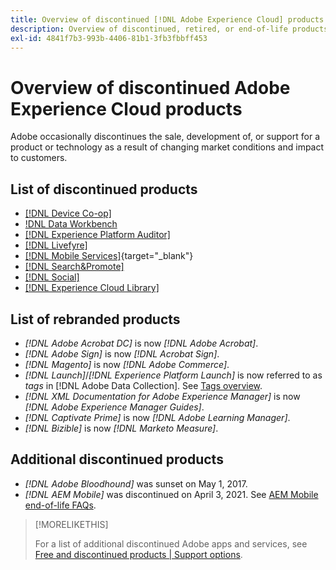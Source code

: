 ```yaml
---
title: Overview of discontinued [!DNL Adobe Experience Cloud] products
description: Overview of discontinued, retired, or end-of-life products for [!DNL Adobe Experience Cloud] and [!DNL Adobe Experience Platform]
exl-id: 4841f7b3-993b-4406-81b1-3fb3fbbff453
---
```

# Overview of discontinued Adobe Experience Cloud products

Adobe occasionally discontinues the sale, development of, or support for a product or technology as a result of changing market conditions and impact to customers.

## List of discontinued products

* [[!DNL Device Co-op]](device-co-op.md)
* [!DNL Data Workbench](data-workbench.md)
* [[!DNL Experience Platform Auditor]](auditor.md)
* [[!DNL Livefyre]](livefyre.md)
* [[!DNL Mobile Services]](https://experienceleague.adobe.com/docs/mobile-services/using/eol.html){target="_blank"}
* [[!DNL Search&Promote]](search-promote.md)
* [[!DNL Social]](social.md)
* [[!DNL Experience Cloud Library]](experience-cloud-library.md)

<!--
## Notifications of upcoming products to be discontinued

* [!DNL Data Workbench] end-of-life date is **December 31, 2023**. [Link]

-->

## List of rebranded products

* *[!DNL Adobe Acrobat DC]* is now *[!DNL Adobe Acrobat]*.
* *[!DNL Adobe Sign]* is now *[!DNL Acrobat Sign]*.
* *[!DNL Magento]* is now *[!DNL Adobe Commerce]*.
* *[!DNL Launch]*/*[!DNL Experience Platform Launch]* is now referred to as *tags* in [!DNL Adobe Data Collection]. See [Tags overview](https://experienceleague.adobe.com/docs/experience-platform/tags/home.html). 
* *[!DNL XML Documentation for Adobe Experience Manager]* is now *[!DNL Adobe Experience Manager Guides]*.
* *[!DNL Captivate Prime]* is now *[!DNL Adobe Learning Manager]*.
* *[!DNL Bizible]* is now *[!DNL Marketo Measure]*.

## Additional discontinued products

* *[!DNL Adobe Bloodhound]* was sunset on May 1, 2017.
* *[!DNL AEM Mobile]* was discontinued on April 3, 2021. See [AEM Mobile end-of-life FAQs](https://helpx.adobe.com/digital-publishing-solution/help/aem-mobile-end-of-life-faq.html).

>[!MORELIKETHIS]
>
>For a list of additional discontinued Adobe apps and services, see [Free and discontinued products | Support options](https://helpx.adobe.com/support/programs/support-options-free-discontinued-apps-services.html).
